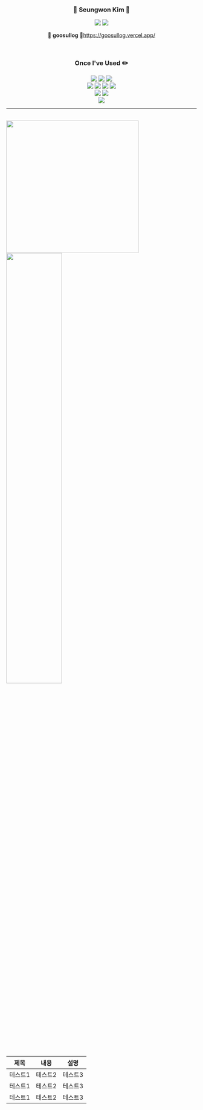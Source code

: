 <div align="center">  

  ### 🐣 Seungwon Kim 🐥
 
 <a href="https://github.com/goosull"><img src="https://hits.seeyoufarm.com/api/count/incr/badge.svg?url=https%3A%2F%2Fgithub.com%2Fseondal&count_bg=%23000000&title_bg=%23000000&icon=github.svg&icon_color=%23E7E7E7&title=GitHub&edge_flat=false)"/></a> <a href="https://solved.ac/2060won"><img src="http://mazassumnida.wtf/api/mini/generate_badge?boj=2060won"/></a>

 🍏 **goosullog** 🍏https://goosullog.vercel.app/
 
  <br>
  
  ### Once I've Used ✏️
  <img src="https://img.shields.io/badge/C++-00599C?style=flat-square&logo=C%2B%2B&logoColor=white"/></a>
  <img src="https://img.shields.io/badge/Java-007396?style=flat-square&logo=java&logoColor=white"/></a>
  <img src="https://img.shields.io/badge/Python-3776AB?style=flat-square&logo=python&logoColor=white"/></a>
  <br>
  <img src="https://img.shields.io/badge/JavaScript-F7DF1E?style=flat-square&logo=javascript&logoColor=white"/></a>
  <img src="https://img.shields.io/badge/TypeScript-3178C6?style=flat-square&logo=typescript&logoColor=white"/></a>
  <img src="https://img.shields.io/badge/HTML5-E34F26?style=flat-square&logo=html5&logoColor=white"/></a>
  <img src="https://img.shields.io/badge/CSS3-1572B6?style=flat-square&logo=css3&logoColor=white"/></a>
  <br>
  <img src="https://img.shields.io/badge/GitHub-181717?style=flat-square&logo=github&logoColor=white"/>
  <img src="https://img.shields.io/badge/Git-F05032?style=flat-square&logo=git&logoColor=white"/>
  <br>
  <img src="https://img.shields.io/badge/Spring Boot-6DB33F?style=flat-square&logo=springboot&logoColor=white"/>
 
</div>
 
 ---

<div>
  <br>
 
   <img align="left" width=350 src="https://github-readme-stats.vercel.app/api/top-langs/?username=goosull&theme=dracula&exclude_repo=2020_1_CPL,2021_1_OOP,2021_2_ESL&layout=compact&langs_count=10"/>
   <img width="54%" src="https://github-readme-stats.vercel.app/api?username=goosull&show_icons=true&theme=dracula&hide="/>
</div>

|제목|내용|설명|
|------|---|---|
|테스트1|테스트2|테스트3|
|테스트1|테스트2|테스트3|
|테스트1|테스트2|테스트3|
